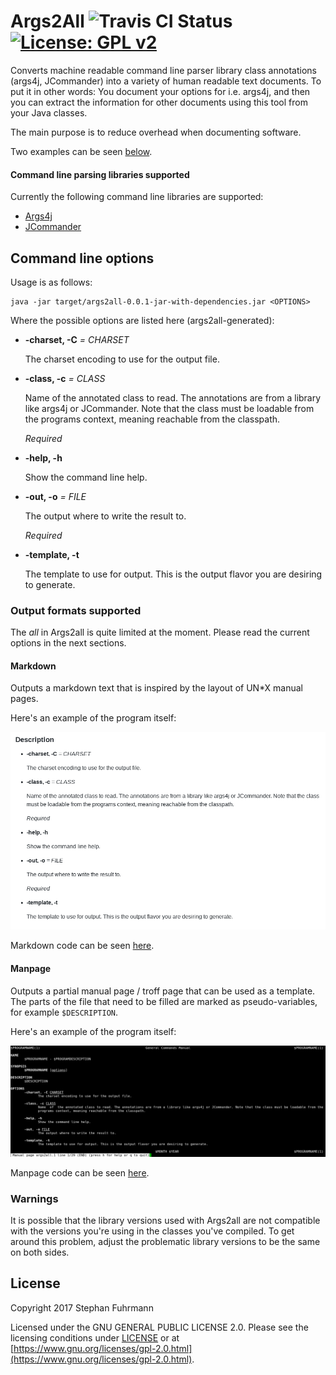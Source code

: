 # Args2All ![Travis CI Status](https://travis-ci.org/sfuhrm/capsula.svg?branch=master) [![License: GPL v2](https://img.shields.io/badge/License-GPL%20v2-blue.svg)](https://www.gnu.org/licenses/old-licenses/gpl-2.0.en.html)

Converts machine readable command line parser library class annotations (args4j, JCommander)
into a variety of human readable text documents. To put it in other words: You document
your options for i.e. args4j, and then you can extract the information for other documents
using this tool from your Java classes.

The main purpose is to reduce overhead when documenting software.

Two examples can be seen [below](#output-formats-supported).

#### Command line parsing libraries supported

Currently the following command line libraries are supported:
* [Args4j](https://github.com/kohsuke/args4j)
* [JCommander](https://github.com/cbeust/jcommander)

## Command line options

Usage is as follows:

    java -jar target/args2all-0.0.1-jar-with-dependencies.jar <OPTIONS>
    
Where the possible options are listed here (args2all-generated):    

* **-charset, -C** *=* *CHARSET*

  The charset encoding to use for the output file.

  
* **-class, -c** *=* *CLASS*

  Name of the annotated class to read. The annotations are from a library like args4j or JCommander. Note that the class must be loadable from the programs context, meaning reachable from the classpath.

  *Required*
* **-help, -h**

  Show the command line help.

  
* **-out, -o** *=* *FILE*

  The output where to write the result to.

  *Required*
* **-template, -t**

  The template to use for output. This is the output flavor you are desiring to generate.


### Output formats supported

The *all* in Args2all is quite limited at the moment. Please
read the current options in the next sections.

#### Markdown

Outputs a markdown text that is inspired by the layout of UN*X manual pages.

Here's an example of the program itself:

![Markdown example](https://raw.githubusercontent.com/sfuhrm/args2all/master/examples/markdown.png "Markdown example")

Markdown code can be seen [here](https://raw.githubusercontent.com/sfuhrm/args2all/master/examples/args2all.md).

#### Manpage

Outputs a partial manual page / troff page that can be used as a
template. The parts of the file that need to be filled are
marked as pseudo-variables, for example `$DESCRIPTION`.

Here's an example of the program itself:

![Manpage example](https://raw.githubusercontent.com/sfuhrm/args2all/master/examples/manpage.png "Manpage example")

Manpage code can be seen [here](https://raw.githubusercontent.com/sfuhrm/args2all/master/examples/args2all.1).


### Warnings

It is possible that the library versions used with Args2all are not
compatible with the versions you're using in the classes you've compiled.
To get around this problem, adjust the problematic library versions to
be the same on both sides.

## License

Copyright 2017 Stephan Fuhrmann

Licensed under the GNU GENERAL PUBLIC LICENSE 2.0.
Please see the licensing conditions under [LICENSE](./LICENSE)
or at [https://www.gnu.org/licenses/gpl-2.0.html](https://www.gnu.org/licenses/gpl-2.0.html).
